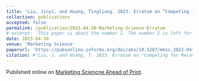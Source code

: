 ```yaml
---
title: 'Liu, Jinyi, and Huang, Tingliang. 2023. Erratum on “Competing for Recommendations” Model by Zhou and Zou (2023). Marketing Science.'
collection: publications
accepted: false
permalink: /publication/2023-04-30-Marketing-Science-Erratum
# excerpt: 'This paper is about the number 1. The number 2 is left for future work.'
date: 2023-04-30
venue: 'Marketing Science'
paperurl: 'https://pubsonline.informs.org/doi/abs/10.1287/mksc.2022.0410'
citation: #'Liu, J. and Huang, T. 2023. Erratum on "Competing for Recommendations" Model by Zhou and Zou (2023). Marketing Science.'
---
```

Published online on [Marketing Sciencne Ahead of Print](https://pubsonline.informs.org/doi/abs/10.1287/mksc.2022.0410). 